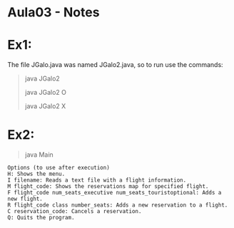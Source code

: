 # Aula03 - Notes

# Ex1:
The file JGalo.java was named JGalo2.java, so to run use the commands:
> java JGalo2 
>
> java JGalo2 O  
>
> java JGalo2 X

# Ex2:
> java Main

```
Options (to use after execution)
H: Shows the menu.
I filename: Reads a text file with a flight information.
M flight_code: Shows the reservations map for specified flight.
F flight_code num_seats_executive num_seats_touristoptional: Adds a new flight.
R flight_code class number_seats: Adds a new reservation to a flight.
C reservation_code: Cancels a reservation.
Q: Quits the program.

``` 